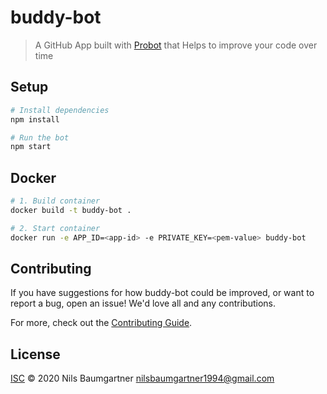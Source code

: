 # buddy-bot

> A GitHub App built with [Probot](https://github.com/probot/probot) that Helps to improve your code over time

## Setup

```sh
# Install dependencies
npm install

# Run the bot
npm start
```

## Docker

```sh
# 1. Build container
docker build -t buddy-bot .

# 2. Start container
docker run -e APP_ID=<app-id> -e PRIVATE_KEY=<pem-value> buddy-bot
```

## Contributing

If you have suggestions for how buddy-bot could be improved, or want to report a bug, open an issue! We'd love all and any contributions.

For more, check out the [Contributing Guide](CONTRIBUTING.md).

## License

[ISC](LICENSE) © 2020 Nils Baumgartner <nilsbaumgartner1994@gmail.com>
